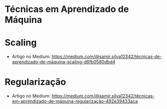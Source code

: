 # Técnicas em Aprendizado de Máquina

# Scaling

- Artigo no Medium: https://medium.com/@samir.silva12342/técnicas-de-aprendizado-de-máquina-scaling-d6fb0580dbd4

# Regularização

- Artigo no Medium: https://medium.com/@samir.silva12342/técnicas-em-aprendizado-de-máquina-regularização-492e39433aca
